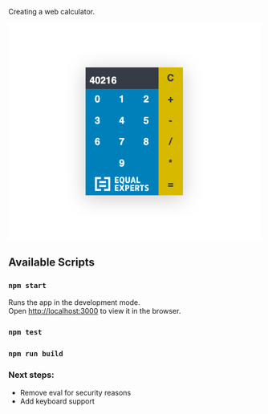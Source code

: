 Creating a web calculator.

![Alt text](/calculator.png?raw=true)

## Available Scripts

### `npm start`

Runs the app in the development mode.<br>
Open [http://localhost:3000](http://localhost:3000) to view it in the browser.

### `npm test`

### `npm run build`

### Next steps:

- Remove eval for security reasons
- Add keyboard support
